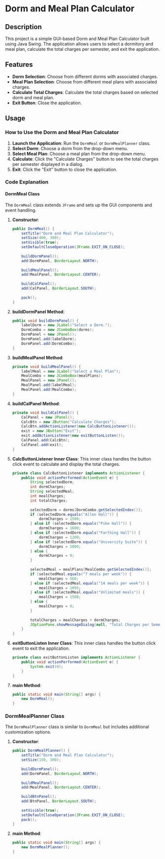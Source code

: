 # Dorm and Meal Plan Calculator

## Description
This project is a simple GUI-based Dorm and Meal Plan Calculator built using Java Swing. 
The application allows users to select a dormitory and meal plan, calculate the total charges per semester, and exit the application.

## Features
- **Dorm Selection**: Choose from different dorms with associated charges.
- **Meal Plan Selection**: Choose from different meal plans with associated charges.
- **Calculate Total Charges**: Calculate the total charges based on selected dorm and meal plan.
- **Exit Button**: Close the application.

## Usage
### How to Use the Dorm and Meal Plan Calculator
1. **Launch the Application**: Run the `DormMeal` or `DormMealPlanner` class.
2. **Select Dorm**: Choose a dorm from the drop-down menu.
3. **Select Meal Plan**: Choose a meal plan from the drop-down menu.
4. **Calculate**: Click the "Calculate Charges" button to see the total charges per semester displayed in a dialog.
5. **Exit**: Click the "Exit" button to close the application.

### Code Explanation

#### DormMeal Class
The `DormMeal` class extends `JFrame` and sets up the GUI components and event handling.

1. **Constructor**:
    ```java
    public DormMeal() {
        setTitle("Dorm and Meal Plan Calculator");
        setSize(400, 300);
        setVisible(true);  
        setDefaultCloseOperation(JFrame.EXIT_ON_CLOSE);
        
        buildDormPanel();
        add(DormPanel, BorderLayout.NORTH);
        
        buildMealPanel();
        add(MealPanel, BorderLayout.CENTER);
        
        buildCalPanel();
        add(CalPanel, BorderLayout.SOUTH);        
        
        pack();
    }
    ```

2. **buildDormPanel Method**:
    ```java
    public void buildDormPanel() {
        labelDorm = new JLabel("Select a Dorm.");
        DormCombo = new JComboBox(dorms);  
        DormPanel = new JPanel();
        DormPanel.add(labelDorm);
        DormPanel.add(DormCombo);
    }
    ```

3. **buildMealPanel Method**:
    ```java
    private void buildMealPanel() {
        labelMeal = new JLabel("Select a Meal Plan");
        MealCombo = new JComboBox(mealPlans);        
        MealPanel = new JPanel();
        MealPanel.add(labelMeal);
        MealPanel.add(MealCombo);
    }
    ```

4. **buildCalPanel Method**:
    ```java
    private void buildCalPanel() {
        CalPanel = new JPanel();
        CalcBtn = new JButton("Calculate Charges");
        CalcBtn.addActionListener(new CalcButtonListener());
        exit = new JButton("Exit");
        exit.addActionListener(new exitButtonListen());
        CalPanel.add(CalcBtn);
        CalPanel.add(exit);
    }
    ```

5. **CalcButtonListener Inner Class**:
    This inner class handles the button click event to calculate and display the total charges.
    ```java
    private class CalcButtonListener implements ActionListener {            
        public void actionPerformed(ActionEvent e) {
            String selectedDorm;
            int dormCharges;
            String selectedMeal;
            int mealCharges;
            int totalCharges;
            
            selectedDorm = dorms[DormCombo.getSelectedIndex()];
            if (selectedDorm.equals("Allen Hall")) {
                dormCharges = 1500;
            } else if (selectedDorm.equals("Pike Hall")) {
                dormCharges = 1600;
            } else if (selectedDorm.equals("Farthing Hall")) {
                dormCharges = 1200;                   
            } else if (selectedDorm.equals("University Suite")) {
                dormCharges = 1800;
            } else {
                dormCharges = 0;
            }
            
            selectedMeal = mealPlans[MealCombo.getSelectedIndex()];
            if (selectedMeal.equals("7 meals per week")) {
                mealCharges = 560;
            } else if (selectedMeal.equals("14 meals per week")) {
                mealCharges = 1095;
            } else if (selectedMeal.equals("Unlimited meals")) {
                mealCharges = 1500;
            } else {
                mealCharges = 0;
            }
            
            totalCharges = mealCharges + dormCharges;
            JOptionPane.showMessageDialog(null, "Total Charges per Semester: " + totalCharges);
        }
    }
    ```

6. **exitButtonListen Inner Class**:
    This inner class handles the button click event to exit the application.
    ```java
    private class exitButtonListen implements ActionListener {
        public void actionPerformed(ActionEvent e) {
            System.exit(0);
        }
    }
    ```

7. **main Method**:
    ```java
    public static void main(String[] args) {
        new DormMeal();
    }
    ```

### DormMealPlanner Class
The `DormMealPlanner` class is similar to `DormMeal` but includes additional customization options.

1. **Constructor**:
    ```java
    public DormMealPlanner() {
        setTitle("Dorm and Meal Plan Calculator");
        setSize(150, 300);
        
        buildDormPanel();
        add(DormPanel, BorderLayout.NORTH);
                
        buildMealPanel();
        add(MealPanel, BorderLayout.CENTER);
        
        buildBtnPanel();
        add(BtnPanel, BorderLayout.SOUTH);
                
        setVisible(true);
        setDefaultCloseOperation(JFrame.EXIT_ON_CLOSE);
        pack();
    }
    ```

2. **main Method**:
    ```java
    public static void main(String[] args) {
        new DormMealPlanner();
    }
    ```

